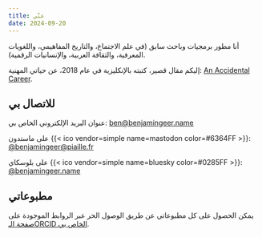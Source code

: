 ```yaml
---
title: عنّي
date: 2024-09-20
---
```

أنا مطور برمجيات وباحث سابق (في علم الاجتماع، والتاريخ المفاهيمي، واللغويات المعرفية، والثقافة العربية، والإنسانيات الرقمية).

إليكم مقال قصير، كتبته بالإنكليزية في عام 2018، عن حياتي المهنية: [An Accidental Career](https://medium.com/sci-five-university-of-basel/an-accidental-career-d09ca45de21a).

## للاتصال بي

عنوان البريد الإلكتروني الخاص بي: [ben@benjamingeer.name](mailto:ben@benjamingeer.name)

على ماستدون {{< ico vendor=simple name=mastodon color=#6364FF >}}: [@benjamingeer@piaille.fr](https://piaille.fr/@benjamingeer)

 على بلوسكاي {{< ico vendor=simple name=bluesky color=#0285FF >}}: [@benjamingeer.name](https://bsky.app/profile/benjamingeer.name)
 
## مطبوعاتي

يمكن الحصول على كل مطبوعاتي عن طريق الوصول الحر عبر الروابط الموجودة على [صفحة الـORCID الخاص بي](https://orcid.org/0000-0002-2449-8558).
